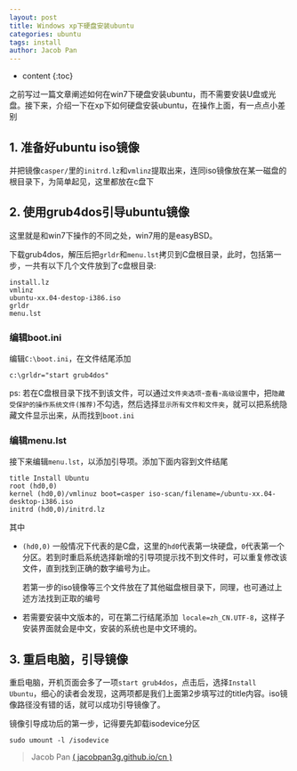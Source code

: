 ```yaml
---
layout: post
title: Windows xp下硬盘安装ubuntu
categories: ubuntu
tags: install
author: Jacob Pan
---
```


* content
{:toc}


之前写过一篇文章阐述如何在win7下硬盘安装ubuntu，而不需要安装U盘或光盘。接下来，介绍一下在xp下如何硬盘安装ubuntu，在操作上面，有一点点小差别


## 1. 准备好ubuntu iso镜像

并把镜像`casper/`里的`initrd.lz`和`vmlinz`提取出来，连同iso镜像放在某一磁盘的根目录下，为简单起见，这里都放在c盘下


## 2. 使用grub4dos引导ubuntu镜像

这里就是和win7下操作的不同之处，win7用的是easyBSD。

下载grub4dos，解压后把`grldr`和`menu.lst`拷贝到C盘根目录，此时，包括第一步，一共有以下几个文件放到了c盘根目录:

```
install.lz
vmlinz
ubuntu-xx.04-destop-i386.iso
grldr
menu.lst
```


### 编辑boot.ini

编辑`C:\boot.ini`，在文件结尾添加

```
c:\grldr="start grub4dos"
```
ps: 若在C盘根目录下找不到该文件，可以通过`文件夹选项`-`查看`-`高级设置`中，把`隐藏受保护的操作系统文件(推荐)`不勾选，然后选择`显示所有文件和文件夹`，就可以把系统隐藏文件显示出来，从而找到`boot.ini`


### 编辑menu.lst

接下来编辑`menu.lst`，以添加引导项。添加下面内容到文件结尾

```
title Install Ubuntu
root (hd0,0)
kernel (hd0,0)/vmlinuz boot=casper iso-scan/filename=/ubuntu-xx.04-desktop-i386.iso
initrd (hd0,0)/initrd.lz
```

其中

- `(hd0,0)` 一般情况下代表的是C盘，这里的`hd0`代表第一块硬盘，`0`代表第一个分区。若到时重启系统选择新增的引导项提示找不到文件时，可以重复修改该文件，直到找到正确的数字编号为止。
  
  若第一步的iso镜像等三个文件放在了其他磁盘根目录下，同理，也可通过上述方法找到正取的编号

- 若需要安装中文版本的，可在第二行结尾添加` locale=zh_CN.UTF-8`，这样子安装界面就会是中文，安装的系统也是中文环境的。


## 3. 重启电脑，引导镜像

重启电脑，开机页面会多了一项`start grub4dos`，点击后，选择`Install Ubuntu`，细心的读者会发现，这两项都是我们上面第2步填写过的title内容。iso镜像路径没有错的话，就可以成功引导镜像了。

镜像引导成功后的第一步，记得要先卸载isodevice分区

```
sudo umount -l /isodevice
```


> Jacob Pan [( jacobpan3g.github.io/cn )](http://jacobpan3g.github.io/cn)

